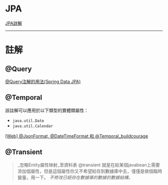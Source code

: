 # JPA 
[JPA詳解](https://blog.csdn.net/qq_42897427/article/details/102510101?ops_request_misc=%257B%2522request%255Fid%2522%253A%2522162818800516780262582197%2522%252C%2522scm%2522%253A%252220140713.130102334.pc%255Fall.%2522%257D&request_id=162818800516780262582197&biz_id=0&utm_medium=distribute.pc_search_result.none-task-blog-2~all~first_rank_v2~rank_v29-6-102510101.first_rank_v2_pc_rank_v29&utm_term=jpa+calendar&spm=1018.2226.3001.4187)


---


# 註解
## @Query
[@Query注解的用法(Spring Data JPA)](https://www.cnblogs.com/zj0208/p/6008627.html)

## @Temporal
該註解可以應用於以下類型的實體類屬性：
- `java.util.Date`
- `java.util.Calendar`

[[Web] @JsonFormat, @DateTimeFormat 和 @Temporal_buildcourage](https://blog.csdn.net/buildcourage/article/details/84895992?ops_request_misc=%257B%2522request%255Fid%2522%253A%2522162831885916780271579256%2522%252C%2522scm%2522%253A%252220140713.130102334.pc%255Fall.%2522%257D&request_id=162831885916780271579256&biz_id=0&utm_medium=distribute.pc_search_result.none-task-blog-2~all~first_rank_v2~hot_rank-1-84895992.first_rank_v2_pc_rank_v29&utm_term=%40Temporal&spm=1018.2226.3001.4187)

## @Transient
> _忽略Entity屬性映射_至資料表
> @transient 就是在給某個javabean上需要添加個屬性，但是這個屬性你又不希望給存到數據庫中去，僅僅是做個臨時變量，用一下。
> _不修改已經存在數據庫的數據的數據結構。_